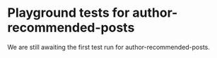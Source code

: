 # Playground tests for author-recommended-posts
We are still awaiting the first test run for author-recommended-posts.
